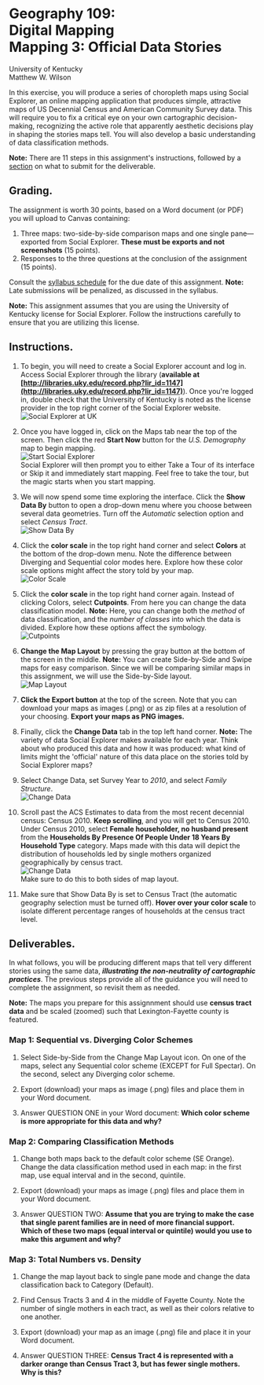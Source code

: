 # Geography 109:<br>Digital Mapping<br>Mapping 3: Official Data Stories

University of Kentucky
<br>Matthew W. Wilson

In this exercise, you will produce a series of choropleth maps using Social Explorer, an online mapping application that produces simple, attractive maps of US Decennial Census and American Community Survey data. This will require you to fix a critical eye on your own cartographic decision-making, recognizing the active role that apparently aesthetic decisions play in shaping the stories maps tell. You will also develop a basic understanding of data classification methods.

**Note:** There are 11 steps in this assignment's instructions, followed by a [section](mapping-3-instructions.md#deliverables) on what to submit for the deliverable.

## Grading.

The assignment is worth 30 points, based on a Word document (or PDF) you will upload to Canvas containing:
1. Three maps: two-side-by-side comparison maps and one single pane—exported from Social Explorer. **These must be exports and not screenshots** (15 points).
2. Responses to the three questions at the conclusion of the assignment (15 points).

Consult the [syllabus schedule](../syllabus.md#viii-schedule) for the due date of this assignment. **Note:** Late submissions will be penalized, as discussed in the syllabus.

**Note:** This assignment assumes that you are using the University of Kentucky license for Social Explorer. Follow the instructions carefully to ensure that you are utilizing this license.

## Instructions.

1. To begin, you will need to create a Social Explorer account and log in. Access Social Explorer through the library (**available at [http://libraries.uky.edu/record.php?lir_id=1147](http://libraries.uky.edu/record.php?lir_id=1147)**). Once you're logged in, double check that the University of Kentucky is noted as the license provider in the top right corner of the Social Explorer website.<br>![Social Explorer at UK](assets/images/socialexp_signin.png)

2. Once you have logged in, click on the Maps tab near the top of the screen. Then click the red **Start Now** button for the _U.S. Demography_ map to begin mapping.<br>![Start Social Explorer](assets/images/socialexp_start.png)<br>Social Explorer will then prompt you to either Take a Tour of its interface or Skip it and immediately start mapping. Feel free to take the tour, but the magic starts when you start mapping.

3. We will now spend some time exploring the interface. Click the **Show Data By** button to open a drop-down menu where you choose between several data geometries. Turn off the _Automatic_ selection option and select _Census Tract_.<br>![Show Data By](assets/images/socialexp_showdataby.png)

4. Click the **color scale** in the top right hand corner and select **Colors** at the bottom of the drop-down menu. Note the difference between Diverging and Sequential color modes here. Explore how these color scale options might affect the story told by your map.<br>![Color Scale](assets/images/socialexp_colorscale.png)

5. Click the **color scale** in the top right hand corner again. Instead of clicking Colors, select **Cutpoints**. From here you can change the data classification model. **Note:** Here, you can change both the *method* of data classification, and the *number of classes* into which the data is divided. Explore how these options affect the symbology.<br>![Cutpoints](assets/images/socialexp_cutpoints.png)

6. **Change the Map Layout** by pressing the gray button at the bottom of the screen in the middle. **Note:** You can create Side-by-Side and Swipe maps for easy comparison. Since we will be comparing similar maps in this assignment, we will use the Side-by-Side layout.<br>![Map Layout](assets/images/socialexp_maplayout.png)

7. **Click the Export button** at the top of the screen. Note that you can download your maps as images (.png) or as zip files at a resolution of your choosing. **Export your maps as PNG images.**

8. Finally, click the **Change Data** tab in the top left hand corner. **Note:** The variety of data Social Explorer makes available for each year. Think about who produced this data and how it was produced: what kind of limits might the 'official' nature of this data place on the stories told by Social Explorer maps?

9. Select Change Data, set Survey Year to _2010_, and select _Family Structure_.<br>![Change Data](assets/images/socialexp_changedata.png)

10. Scroll past the ACS Estimates to data from the most recent decennial census: Census 2010. **Keep scrolling**, and you will get to Census 2010. Under Census 2010, select **Female householder, no husband present** from the **Households By Presence Of People Under 18 Years By Household Type** category. Maps made with this data will depict the distribution of households led by single mothers organized geographically by census tract.<br>![Change Data](assets/images/socialexp_changedata-census2010.gif)<br>Make sure to do this to both sides of map layout.

11. Make sure that Show Data By is set to Census Tract (the automatic geography selection must be turned off). **Hover over your color scale** to isolate different percentage ranges of households at the census tract level.

## Deliverables.

In what follows, you will be producing different maps that tell very different stories using the same data, **_illustrating the non-neutrality of cartographic practices_**. The previous steps provide all of the guidance you will need to complete the assignment, so revisit them as needed.

**Note:** The maps you prepare for this assignnment should use **census tract data** and be scaled (zoomed) such that Lexington-Fayette county is featured.

### Map 1: Sequential vs. Diverging Color Schemes

1. Select Side-by-Side from the Change Map Layout icon. On one of the maps, select any Sequential color scheme (EXCEPT for Full Spectar). On the second, select any Diverging color scheme.

2. Export (download) your maps as image (.png) files and place them in your Word document.

3. Answer QUESTION ONE in your Word document: **Which color scheme is more appropriate for this data and why?**

### Map 2: Comparing Classification Methods

1. Change both maps back to the default color scheme (SE Orange). Change the data classification method used in each map: in the first map, use equal interval and in the second, quintile.

2. Export (download) your maps as image (.png) files and place them in your Word document.

3. Answer QUESTION TWO: **Assume that you are trying to make the case that single parent families are in need of more financial support. Which of these two maps (equal interval or quintile) would you use to make this argument and why?**

### Map 3: Total Numbers vs. Density

1. Change the map layout back to single pane mode and change the data classification back to Category (Default).

2. Find Census Tracts 3 and 4 in the middle of Fayette County. Note the number of single mothers in each tract, as well as their colors relative to one another.

3. Export (download) your map as an image (.png) file and place it in your Word document.

4. Answer QUESTION THREE: **Census Tract 4 is represented with a darker orange than Census Tract 3, but has fewer single mothers. Why is this?**